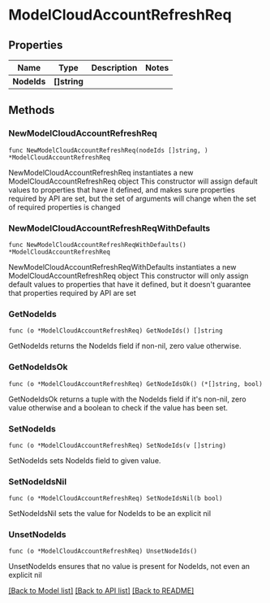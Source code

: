 # ModelCloudAccountRefreshReq

## Properties

Name | Type | Description | Notes
------------ | ------------- | ------------- | -------------
**NodeIds** | **[]string** |  | 

## Methods

### NewModelCloudAccountRefreshReq

`func NewModelCloudAccountRefreshReq(nodeIds []string, ) *ModelCloudAccountRefreshReq`

NewModelCloudAccountRefreshReq instantiates a new ModelCloudAccountRefreshReq object
This constructor will assign default values to properties that have it defined,
and makes sure properties required by API are set, but the set of arguments
will change when the set of required properties is changed

### NewModelCloudAccountRefreshReqWithDefaults

`func NewModelCloudAccountRefreshReqWithDefaults() *ModelCloudAccountRefreshReq`

NewModelCloudAccountRefreshReqWithDefaults instantiates a new ModelCloudAccountRefreshReq object
This constructor will only assign default values to properties that have it defined,
but it doesn't guarantee that properties required by API are set

### GetNodeIds

`func (o *ModelCloudAccountRefreshReq) GetNodeIds() []string`

GetNodeIds returns the NodeIds field if non-nil, zero value otherwise.

### GetNodeIdsOk

`func (o *ModelCloudAccountRefreshReq) GetNodeIdsOk() (*[]string, bool)`

GetNodeIdsOk returns a tuple with the NodeIds field if it's non-nil, zero value otherwise
and a boolean to check if the value has been set.

### SetNodeIds

`func (o *ModelCloudAccountRefreshReq) SetNodeIds(v []string)`

SetNodeIds sets NodeIds field to given value.


### SetNodeIdsNil

`func (o *ModelCloudAccountRefreshReq) SetNodeIdsNil(b bool)`

 SetNodeIdsNil sets the value for NodeIds to be an explicit nil

### UnsetNodeIds
`func (o *ModelCloudAccountRefreshReq) UnsetNodeIds()`

UnsetNodeIds ensures that no value is present for NodeIds, not even an explicit nil

[[Back to Model list]](../README.md#documentation-for-models) [[Back to API list]](../README.md#documentation-for-api-endpoints) [[Back to README]](../README.md)


